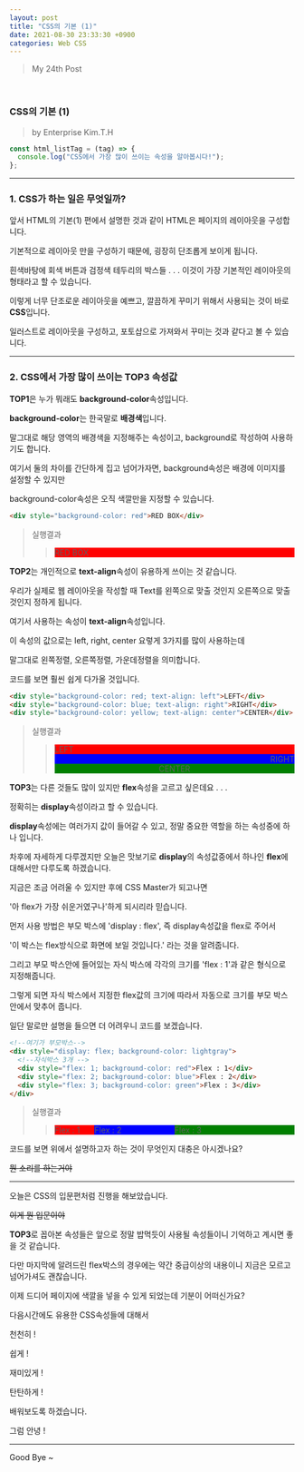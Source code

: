 ```yaml
---
layout: post
title: "CSS의 기본 (1)"
date: 2021-08-30 23:33:30 +0900
categories: Web CSS
---
```


> My 24th Post

<br>

### CSS의 기본 (1)

> by Enterprise Kim.T.H

```javascript
const html_listTag = (tag) => {
  console.log("CSS에서 가장 많이 쓰이는 속성을 알아봅시다!");
};
```

---

### 1. CSS가 하는 일은 무엇일까?

앞서 HTML의 기본(1) 편에서 설명한 것과 같이 HTML은 페이지의 레이아웃을 구성합니다.

기본적으로 레이아웃 만을 구성하기 때문에, 굉장히 단조롭게 보이게 됩니다.

흰색바탕에 회색 버튼과 검정색 테두리의 박스들 . . . 이것이 가장 기본적인 레이아웃의 형태라고 할 수 있습니다.

이렇게 너무 단조로운 레이아웃을 예쁘고, 깔끔하게 꾸미기 위해서 사용되는 것이 바로 **CSS**입니다.

일러스트로 레이아웃을 구성하고, 포토샵으로 가져와서 꾸미는 것과 같다고 볼 수 있습니다.

---

### 2. CSS에서 가장 많이 쓰이는 TOP3 속성값

**TOP1**은 누가 뭐래도 **background-color**속성입니다.

**background-color**는 한국말로 **배경색**입니다.

말그대로 해당 영역의 배경색을 지정해주는 속성이고, background로 작성하여 사용하기도 합니다.

여기서 둘의 차이를 간단하게 집고 넘어가자면, background속성은 배경에 이미지를 설정할 수 있지만

background-color속성은 오직 색깔만을 지정할 수 있습니다.

```html
<div style="background-color: red">RED BOX</div>
```

> 실행결과<br />
>
> > <div style="background-color: red">RED BOX</div>

**TOP2**는 개인적으로 **text-align**속성이 유용하게 쓰이는 것 같습니다.

우리가 실제로 웹 레이아웃을 작성할 때 Text를 왼쪽으로 맞출 것인지 오른쪽으로 맞출 것인지 정하게 됩니다.

여기서 사용하는 속성이 **text-align**속성입니다.

이 속성의 값으로는 left, right, center 요렇게 3가지를 많이 사용하는데

말그대로 왼쪽정렬, 오른쪽정렬, 가운데정렬을 의미합니다.

코드를 보면 훨씬 쉽게 다가올 것입니다.

```html
<div style="background-color: red; text-align: left">LEFT</div>
<div style="background-color: blue; text-align: right">RIGHT</div>
<div style="background-color: yellow; text-align: center">CENTER</div>
```

> 실행결과 <br />
>
> > <div style="background-color: red; text-align: left">LEFT</div>
> > <div style="background-color: blue; text-align: right">RIGHT</div>
> > <div style="background-color: green; text-align: center">CENTER</div>

**TOP3**는 다른 것들도 많이 있지만 **flex**속성을 고르고 싶은데요 . . .

정확히는 **display**속성이라고 할 수 있습니다.

**display**속성에는 여러가지 값이 들어갈 수 있고, 정말 중요한 역할을 하는 속성중에 하나 입니다.

차후에 자세하게 다루겠지만 오늘은 맛보기로 **display**의 속성값중에서 하나인 **flex**에 대해서만 다루도록 하겠습니다.

지금은 조금 어려울 수 있지만 후에 CSS Master가 되고나면

'아 flex가 가장 쉬운거였구나'하게 되시리라 믿습니다.

먼저 사용 방법은 부모 박스에 'display : flex', 즉 display속성값을 flex로 주어서

'이 박스는 flex방식으로 화면에 보일 것입니다.' 라는 것을 알려줍니다.

그리고 부모 박스안에 들어있는 자식 박스에 각각의 크기를 'flex : 1'과 같은 형식으로 지정해줍니다.

그렇게 되면 자식 박스에서 지정한 flex값의 크기에 따라서 자동으로 크기를 부모 박스 안에서 맞추어 줍니다.

일단 말로만 설명을 들으면 더 어려우니 코드를 보겠습니다.

```html
<!--여기가 부모박스-->
<div style="display: flex; background-color: lightgray">
  <!--자식박스 3개 -->
  <div style="flex: 1; background-color: red">Flex : 1</div>
  <div style="flex: 2; background-color: blue">Flex : 2</div>
  <div style="flex: 3; background-color: green">Flex : 3</div>
</div>
```

> 실행결과<br />
>
> > <div style="display: flex; background-color: lightgray">
> >   <div style="flex: 1; background-color: red">Flex : 1</div>
> >   <div style="flex: 2; background-color: blue">Flex : 2</div>
> >   <div style="flex: 3; background-color: green">Flex : 3</div>
> > </div>

코드를 보면 위에서 설명하고자 하는 것이 무엇인지 대충은 아시겠나요?

~~뭔 소리를 하는거야~~

---

오늘은 CSS의 입문편처럼 진행을 해보았습니다.

~~이게 뭔 입문이야~~

**TOP3**로 꼽아본 속성들은 앞으로 정말 밥먹듯이 사용될 속성들이니 기억하고 계시면 좋을 것 같습니다.

다만 마지막에 알려드린 flex박스의 경우에는 약간 중급이상의 내용이니 지금은 모르고 넘어가셔도 괜찮습니다.

이제 드디어 페이지에 색깔을 넣을 수 있게 되었는데 기분이 어떠신가요?

다음시간에도 유용한 CSS속성들에 대해서

천천히 !

쉽게 !

재미있게 !

탄탄하게 !

배워보도록 하겠습니다.

그럼 안녕 !

---

Good Bye ~
